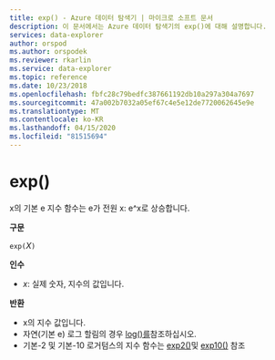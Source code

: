 ```yaml
---
title: exp() - Azure 데이터 탐색기 | 마이크로 소프트 문서
description: 이 문서에서는 Azure 데이터 탐색기의 exp()에 대해 설명합니다.
services: data-explorer
author: orspod
ms.author: orspodek
ms.reviewer: rkarlin
ms.service: data-explorer
ms.topic: reference
ms.date: 10/23/2018
ms.openlocfilehash: fbfc28c79bedfc387661192db10a297a304a7697
ms.sourcegitcommit: 47a002b7032a05ef67c4e5e12de7720062645e9e
ms.translationtype: MT
ms.contentlocale: ko-KR
ms.lasthandoff: 04/15/2020
ms.locfileid: "81515694"
---
```

# <a name="exp"></a>exp()

x의 기본 e 지수 함수는 e가 전원 x: e^x로 상승합니다.  

**구문**

`exp(`*Ⅹ*`)`

**인수**

* *x*: 실제 숫자, 지수의 값입니다.

**반환**

* x의 지수 값입니다.
* 자연(기본 e) 로그 할림의 경우 [log()를](log-function.md)참조하십시오.
* 기본-2 및 기본-10 로거텀스의 지수 함수는 [exp2()](exp2-function.md)및 [exp10()](exp10-function.md) 참조